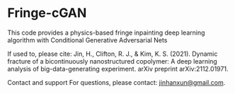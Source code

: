 # Fringe-cGAN

This code provides a physics-based fringe inpainting deep learning algorithm with Conditional Generative Adversarial Nets 

If used to, please cite:
Jin, H., Clifton, R. J., & Kim, K. S. (2021). Dynamic fracture of a bicontinuously nanostructured copolymer: A deep learning analysis of big-data-generating experiment. arXiv preprint arXiv:2112.01971.

Contact and support
For questions, please contact: jinhanxun@gmail.com.
